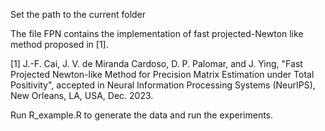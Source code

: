 Set the path to the current folder 

The file FPN contains the implementation of fast projected-Newton like method proposed in [1].

[1] J.-F. Cai, J. V. de Miranda Cardoso, D. P. Palomar, and J. Ying, "Fast Projected Newton-like Method for Precision Matrix Estimation under Total Positivity", accepted in Neural Information Processing Systems (NeurIPS), New Orleans, LA, USA, Dec. 2023.

Run R_example.R to generate the data and run the experiments.

